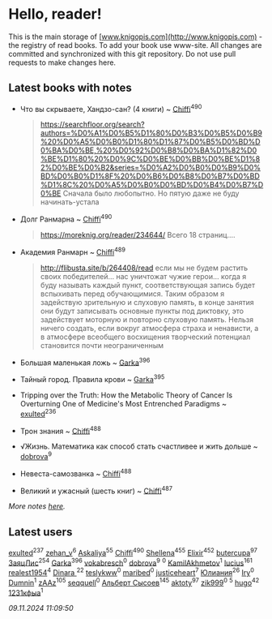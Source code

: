 # Hello, reader!
This is the main storage of [www.knigopis.com](http://www.knigopis.com) - the registry of read books.
To add your book use www-site. All changes are committed and synchronized with this git repository.
Do not use pull requests to make changes here.


## Latest books with notes
* Что вы скрываете, Хандзо-сан? (4 книги) ~ [Chiffi](users/105/105831994080785626680-google)<sup>490</sup>
    > https://searchfloor.org/search?authors=%D0%A1%D0%B5%D1%80%D0%B3%D0%B5%D0%B9%20%D0%A5%D0%B0%D1%80%D1%87%D0%B5%D0%BD%D0%BA%D0%BE,%20%D0%92%D0%B8%D0%BA%D1%82%D0%BE%D1%80%20%D0%9C%D0%BE%D0%BB%D0%BE%D1%82%D0%BE%D0%B2&series=%D0%A2%D0%B0%D0%B9%D0%BD%D0%B0%D1%8F%20%D0%B6%D0%B8%D0%B7%D0%BD%D1%8C%20%D0%A5%D0%B0%D0%BD%D0%B4%D0%B7%D0%BE
    > Сначала было любопытно. Но пятую даже не буду начинать-устала

* Долг Ранмарна ~ [Chiffi](users/105/105831994080785626680-google)<sup>490</sup>
    > https://moreknig.org/reader/234644/
    > Всего 18 страниц....

* Академия Ранмарн ~ [Chiffi](users/105/105831994080785626680-google)<sup>489</sup>
    > http://flibusta.site/b/264408/read
    > если мы не будем растить своих победителей… нас уничтожат чужие герои…
    > когда я буду называть каждый пункт, соответствующая запись будет вспыхивать перед обучающимися. Таким образом я задействую зрительную и слуховую память, в конце занятия они будут записывать основные пункты под диктовку, это задействует моторную и повторно слуховую память.
    > Нельзя ничего создать, если вокруг атмосфера страха и ненависти, а в атмосфере всеобщего восхищения творческий потенциал становится почти неограниченным

* Большая маленькая ложь ~ [Garka](users/115/115753719718250012620-google)<sup>396</sup>

* Тайный город. Правила крови ~ [Garka](users/115/115753719718250012620-google)<sup>395</sup>

* Tripping over the Truth: How the Metabolic Theory of Cancer Is Overturning One of Medicine's Most Entrenched Paradigms ~ [exulted](users/100/100599204551896265722-google)<sup>236</sup>

* Трон знания ~ [Chiffi](users/105/105831994080785626680-google)<sup>488</sup>

* √Жизнь. Математика как способ стать счастливее и жить дольше ~ [dobrova](users/606/6069210-vkontakte)<sup>9</sup>

* Невеста-самозванка ~ [Chiffi](users/105/105831994080785626680-google)<sup>488</sup>

* Великий и ужасный (шесть книг) ~ [Chiffi](users/105/105831994080785626680-google)<sup>487</sup>


_More notes [here](latest_books_with_notes.md)._


## Latest users
[exulted](users/100/100599204551896265722-google)<sup>237</sup> 
[zehan_v](users/174/174598622-vkontakte)<sup>6</sup> 
[Askaliya](users/326/326783541-vkontakte)<sup>55</sup> 
[Chiffi](users/105/105831994080785626680-google)<sup>490</sup> 
[Shellena](users/134/13413591548892934957-mailru)<sup>455</sup> 
[Elixir](users/115/115826717712507836033-google)<sup>452</sup> 
[butercupa](users/193/193697993-vkontakte)<sup>97</sup> 
[ЗаяцЛис](users/112/112388384595246311466-google)<sup>254</sup> 
[Garka](users/115/115753719718250012620-google)<sup>396</sup> 
[vokabresch](users/109/109100428262719456108-google)<sup>0</sup> 
[dobrova](users/606/6069210-vkontakte)<sup>9</sup> 
[](users/858/858967472-vkontakte)<sup>0</sup> 
[KamilAkhmetov](users/116/116472858042498200155-google)<sup>1</sup> 
[lucius](users/113/113248293394986559131-google)<sup>161</sup> 
[realest1954](users/439/439398-vkontakte)<sup>4</sup> 
[Dinara ](users/107/107718177426132290975-google)<sup>22</sup> 
[teslykww](users/507/50777839-vkontakte)<sup>0</sup> 
[maribed](users/254/25457836-vkontakte)<sup>0</sup> 
[justiceheart](users/404/40488888-vkontakte)<sup>7</sup> 
[Юлиания](users/693/69389439-vkontakte)<sup>26</sup> 
[Iry](users/116/116182444618955408830-google)<sup>0</sup> 
[Dumnin](users/103/103541795835665788358-google)<sup>1</sup> 
[zAAz](users/202/202248233-vkontakte)<sup>105</sup> 
[seqquell](users/103/103098990387296691783-google)<sup>0</sup> 
[Альберт Сысоев](users/474/47446642-vkontakte)<sup>145</sup> 
[aktoty](users/275/275766107-vkontakte)<sup>97</sup> 
[zik999](users/105/105622323107798948661-google)<sup>0</sup> 
[](users/115/115095777313809768381-google)<sup>5</sup> 
[hugo](users/105/105063533945004840111-google)<sup>42</sup> 
[1231кфыа](users/692/692142137-vkontakte)<sup>1</sup> 


_09.11.2024 11:09:50_
